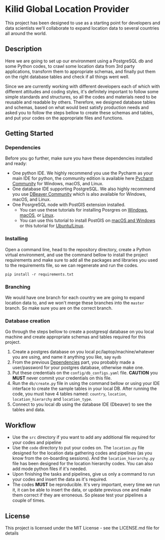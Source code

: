 # Kilid Global Location Provider

This project has been designed to use as a starting point for developers and data scientists we'll collaborate to 
expand location data to several countries all around the world.

## Description

Here we are going to set up our environment using a PostgreSQL db and some Python codes, to crawl some location 
data from 3rd party applications, transform them to appropriate schemas, and finally put them on the right database 
tables and check if all things went well.

Since we are currently working with different developers each of which with different attitudes and coding styles, 
it's definitely important to follow some simple standards and structures, so all the codes and materials need to be 
reusable and readable by others. Therefore, we designed database tables and schemas, based on what would best satisfy 
production needs and asked you to follow the steps bellow to create these schemas and tables, and put your codes on the
appropriate files and functions.

## Getting Started

### Dependencies

Before you go further, make sure you have these dependencies installed and ready:
* One python IDE. We highly recommend you use the Pycharm as your main IDE for python, the community edition is 
available here [Pycharm Community](https://www.jetbrains.com/pycharm/download/#section=linux) for Windows, macOS, 
and Linux.
* One database IDE supporting PostgreSQL. We also highly recommend you use 
[DBeaver Community](https://dbeaver.io/download/) which is also available for Windows, macOS, and Linux.
* One PosrgreSQL node with PostGIS extension installed.
  * You can use these tutorials for installing Posrgres 
on [Windows](https://www.postgresqltutorial.com/postgresql-getting-started/install-postgresql/), 
[macOS](https://www.postgresqltutorial.com/postgresql-getting-started/install-postgresql-macos/), 
or [Linux](https://www.cherryservers.com/blog/how-to-install-and-setup-postgresql-server-on-ubuntu-20-04).
  * You can use this tutorial to install PostGIS on 
  [macOS and Windows](https://postgis.net/workshops/postgis-intro/installation.html)
  or this tutorial for [Ubuntu/Linux](https://www.vultr.com/docs/install-the-postgis-extension-for-postgresql-on-ubuntu-linux/).

### Installing

Open a command line, head to the repository directory, create a Python virtual environment, and use the command bellow 
to install the project requirements and make sure to add all the packages and libraries you used to the 
requirements file, so we can regenerate and run the codes.

```commandline
pip install -r requirements.txt
```

### Branching

We would have one branch for each country we are going to expand location data to, and we won't merge these branches 
into the `master` branch. So make sure you are on the correct branch.


### Database creation

Go through the steps bellow to create a postgresql database on you local machine and create appropriate schemas and 
tables required for this project.
1. Create a postgres database on you local pc/laptop/machine/whatever you are using, and name it anything you like, say `mydb`
2. From the previous 
[Dependencies](https://gitlab.com/kilid-com/data-factory/location-provider/-/blob/master/README.md#L20) part, 
you probably made a user/password for your postgres database, otherwise make one.
3. Put these credentials on the `config/db_configs.yaml` file. **CAUTION** you **MUST** never commit your credentials 
on this file.
4. Run the `db/create.py` file in using the command bellow or using your IDE interface to create the sample tables 
in your local DB. After running the code, you must have 4 tables named: `country`, `location`, `location_hierarchy` 
and `location_type`.
5. Connect to you local db using the database IDE (Dbeaver) to see the tables and data.

## Workflow
* Use the `src` directory if you want to add any additional file required for your codes and pipeline
* Use the `code` directory to put your codes on. The `location.py` file designed for the location data gathering codes 
and pipelines (as you know from the on-boarding sessions). And the `location_hierarchy.py` file has been designed for 
the location hierarchy codes. You can also add mode python files if it's needed.
* Upon finishing the tasks and pipelines, give us only a command to run your codes and insert the data as it's required.
* The codes **MUST** be reproducible. It's very important, every time we run it, it can be able to insert the data, 
or update previous one and make them correct if they are erroneous. So please test your pipelines a couple of times.


## License

This project is licensed under the MIT License - see the LICENSE.md file for details
